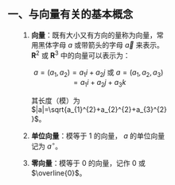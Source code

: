<div style="float: left; width: 64%; padding: 1%;">

## 一、与向量有关的基本概念

<ul>

1. **向量**：既有大小又有方向的量称为向量，常用黑体字母 $a$ 或带箭头的字母 $\vec{a}$ 来表示。 $\mathbf{R}^{2}$ 或 $\mathbf{R}^{3}$ 中的向量可以表示为：

   $$
   a=\left(a_{1}, a_{2}\right)=a_{1} i+a_{2} j \text { 或 } a=\left(a_{1}, a_{2}, a_{3}\right)=a_{1} i+a_{2} j+a_{3} k
   $$

   其长度（模）为 $|a|=\sqrt{a_{1}^{2}+a_{2}^{2}+a_{3}^{2}}$。

2. **单位向量**：模等于 1 的向量， $a$ 的单位向量记为 $a^{\circ}$。

3. **零向量**：模等于 0 的向量，记作 0 或 $\overline{0}$。

</ul>

</div>
<div style="float: right; width: 26%; padding: 1%;">

</div>
<div style="clear: both;"></div>
